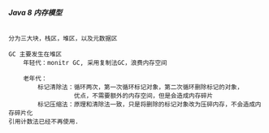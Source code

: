 ###### **Java 8 内存模型**
    分为三大块，栈区，堆区，以及元数据区
    
    GC 主要发生在堆区
        年轻代：monitr GC, 采用复制法GC，浪费内存空间
       
        老年代：
            标记清除法：循环两次，第一次循环标记对象，第二次循环删除标记的对象，
                      优点，不需要额外的内存空间，但是会造成内存碎片
            标记压缩法：原理和清除法一致，只是将删除的标记对象改为压碎内存，不会造成内存碎片化
    引用计数法已经不再使用.